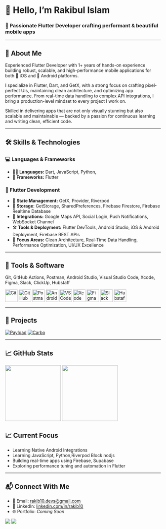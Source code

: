 <h1 align="left">👋 Hello, I’m Rakibul Islam</h1>
<h3 align="left">🚀 Passionate Flutter Developer crafting performant & beautiful mobile apps</h3>

---

## 🎯 About Me

Experienced Flutter Developer with 1+ years of hands-on experience building robust, scalable, and high-performance mobile applications for both 📱 iOS and 🤖 Android platforms.

I specialize in Flutter, Dart, and GetX, with a strong focus on crafting pixel-perfect UIs, maintaining clean architecture, and optimizing app performance. From real-time data handling to complex API integrations, I bring a production-level mindset to every project I work on.

Skilled in delivering apps that are not only visually stunning but also scalable and maintainable — backed by a passion for continuous learning and writing clean, efficient code.

---

## 🛠️ Skills & Technologies

### 💻 Languages & Frameworks
- 🧑‍💻 **Languages:** Dart, JavaScript, Python,
- 🧱 **Frameworks:** Flutter

### 📱 Flutter Development
- 🧠 **State Management:** GetX, Provider, Riverpod  
- 💾 **Storage:** GetStorage, SharedPreferences, Firebase Firestore, Firebase Realtime Database  
- 🔌 **Integrations:** Google Maps API, Social Login, Push Notifications, WebSocket Channel  
- 🛠 **Tools & Deployment:** Flutter DevTools, Android Studio, iOS & Android Deployment, Firebase REST APIs  
- 🎯 **Focus Areas:** Clean Architecture, Real-Time Data Handling, Performance Optimization, UI/UX Excellence

---

## 🧰 Tools & Software

Git, GitHub Actions, Postman, Android Studio, Visual Studio Code, Xcode, Figma, Slack, ClickUp, Hubstaff

<p align="left">
  <img src="https://cdn.jsdelivr.net/gh/devicons/devicon/icons/git/git-original.svg" width="40" alt="Git"/>
  <img src="https://img.icons8.com/ios-filled/50/ffffff/github.png" width="40" alt="GitHub"/>
  <img src="https://img.icons8.com/external-tal-revivo-shadow-tal-revivo/48/null/external-postman-is-the-only-complete-api-development-environment-logo-shadow-tal-revivo.png" width="40" alt="Postman"/>
  <img src="https://cdn.jsdelivr.net/gh/devicons/devicon/icons/androidstudio/androidstudio-original.svg" width="40" alt="Android Studio"/>
  <img src="https://cdn.jsdelivr.net/gh/devicons/devicon/icons/vscode/vscode-original.svg" width="40" alt="VS Code"/>
  <img src="https://cdn.jsdelivr.net/gh/devicons/devicon/icons/xcode/xcode-original.svg" width="40" alt="Xcode"/>
  <img src="https://cdn.jsdelivr.net/gh/devicons/devicon/icons/figma/figma-original.svg" width="40" alt="Figma"/>
  <img src="https://img.icons8.com/color/48/000000/slack-new.png" width="40" alt="Slack"/>
  <img src="https://img.icons8.com/fluency/48/clock.png" width="40" alt="Hubstaff"/>
</p>

---

## 🚀 Projects

[![Payload](https://previews.customer.envatousercontent.com/files/560418621/Thumbnail.png)](https://codecanyon.net/item/payload-airtime-data-bundles-gift-cards-and-vtu-full-solution/56026497?s_rank=10)
[![Carbo](https://previews.customer.envatousercontent.com/files/612441931/Thumbnail.png)](https://codecanyon.net/item/carbo-car-rental-booking-management-full-solution/57288398?s_rank=5)

---

## 📈 GitHub Stats

<div align="left">
  <img src="https://github-readme-stats.vercel.app/api?username=RakibulIslam10&show_icons=true&theme=tokyonight&count_private=true&token=YOUR_PERSONAL_TOKEN" height="180" />
  <img src="https://github-readme-stats.vercel.app/api/top-langs/?username=RakibulIslam10&layout=compact&theme=tokyonight&count_private=true&token=YOUR_PERSONAL_TOKEN" height="180" />
</div>


## 📈 Current Focus
- Learning Native Android Integrations  
- Learning JavaScript, Python,Riverpod  Block nodjs
- Building real-time apps using Firebase, Supabase  
- Exploring performance tuning and automation in Flutter

---

## 📬 Connect With Me

- 📧 Email: [rakib10.devs@gmail.com](mailto:rakib10.devs@gmail.com)
- 💼 LinkedIn: [linkedin.com/in/rakib10](https://linkedin.com/in/rakib10)
- 🌐 Portfolio: *Coming Soon*

<p align="left">
  <a href="https://linkedin.com/" target="_blank"><img src="https://img.shields.io/badge/LinkedIn-0077B5?style=for-the-badge&logo=linkedin&logoColor=white"/></a>
  <a href="https://wa.me/01987845068" target="_blank"><img src="https://img.shields.io/badge/WhatsApp-25D366?style=for-the-badge&logo=whatsapp&logoColor=white"/></a>
</p>

